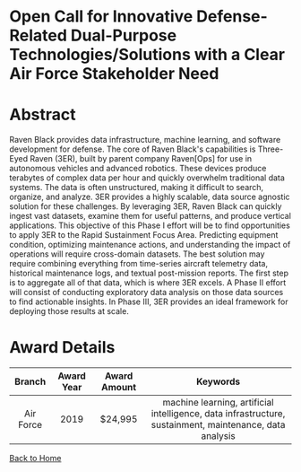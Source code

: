 
Open Call for Innovative Defense-Related Dual-Purpose Technologies/Solutions with a Clear Air Force Stakeholder Need
====================================================================================================================

# Abstract


Raven Black provides data infrastructure, machine learning, and software development for defense. The core of Raven Black's capabilities is Three-Eyed Raven (3ER), built by parent company Raven[Ops] for use in autonomous vehicles and advanced robotics. These devices produce terabytes of complex data per hour and quickly overwhelm traditional data systems. The data is often unstructured, making it difficult to search, organize, and analyze. 3ER provides a highly scalable, data source agnostic solution for these challenges. By leveraging 3ER, Raven Black can quickly ingest vast datasets, examine them for useful patterns, and produce vertical applications. This objective of this Phase I effort will be to find opportunities to apply 3ER to the Rapid Sustainment Focus Area. Predicting equipment condition, optimizing maintenance actions, and understanding the impact of operations will require cross-domain datasets. The best solution may require combining everything from time-series aircraft telemetry data, historical maintenance logs, and textual post-mission reports. The first step is to aggregate all of that data, which is where 3ER excels. A Phase II effort will consist of conducting exploratory data analysis on those data sources to find actionable insights. In Phase III, 3ER provides an ideal framework for deploying those results at scale.  

# Award Details

|Branch|Award Year|Award Amount|Keywords|
| :---: | :---: | :---: | :---: |
|Air Force|2019|$24,995|machine learning, artificial intelligence, data infrastructure, sustainment, maintenance, data analysis|
  
  


[Back to Home](https://github.com/chrischow/dod_sbir_awards/Reports/DJ/#1554)